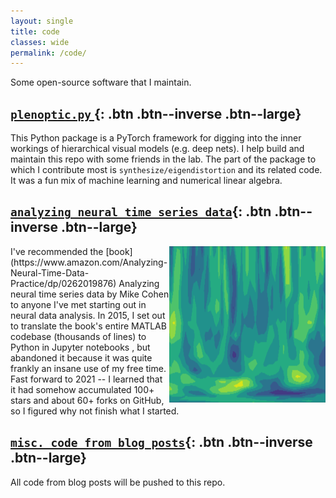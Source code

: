 ```yaml
---
layout: single
title: code
classes: wide
permalink: /code/
---
```


Some open-source software that I maintain.

## [<i class="fab fa-github"></i> ``plenoptic.py`` ](https://github.com/LabForComputationalVision/plenoptic){: .btn .btn--inverse .btn--large} 

This Python package is a PyTorch framework for digging into the inner workings of hierarchical visual models (e.g. deep nets).
I help build and maintain this repo with some friends in the lab.
The part of the package to which I contribute most is ``synthesize/eigendistortion`` and its related code. It was a fun mix of machine learning and numerical linear algebra.


## [<i class="fab fa-github"></i> ``analyzing neural time series data``](https://github.com/lyndond/Analyzing_Neural_Time_Series){: .btn .btn--inverse .btn--large}
 <img src="/assets/code_page/ants.png" alt="" width="250" height="250" style="float:right">
I've recommended the [book](https://www.amazon.com/Analyzing-Neural-Time-Data-Practice/dp/0262019876) Analyzing neural time series data by Mike Cohen to anyone I've met starting out in neural data analysis. 
In 2015, I set out to translate the book's entire MATLAB codebase (thousands of lines) to Python in Jupyter notebooks , but abandoned it because it was quite frankly an insane use of my free time. Fast forward to 2021 -- I learned that it had somehow accumulated 100+ stars and about 60+ forks on GitHub, so I figured why not finish what I started. 


## [<i class="fab fa-github"></i> ``misc. code from blog posts``](https://github.com/lyndond/lyndond.github.io/tree/master/code){: .btn .btn--inverse .btn--large} 
All code from blog posts will be pushed to this repo.



